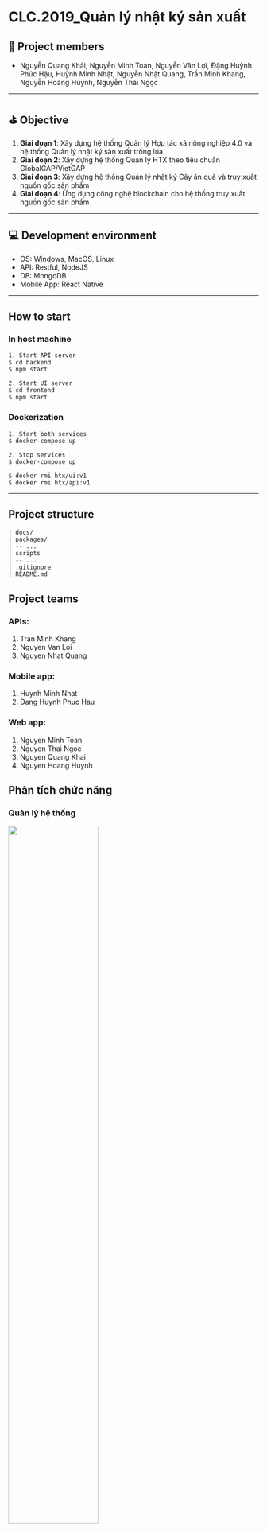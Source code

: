 # CLC.2019_Quản lý nhật ký sản xuất
## :two_men_holding_hands: Project members
- Nguyễn Quang Khải, Nguyễn Minh Toàn, Nguyễn Văn Lợi, Đặng Huỳnh Phúc Hậu, Huỳnh Minh Nhật, Nguyễn Nhật Quang, Trần Minh Khang, Nguyễn Hoàng Huynh, Nguyễn Thái Ngọc
-----
## :golf: Objective
1. **Giai đoạn 1**: Xây dựng hệ thống Quản lý Hợp tác xã nông nghiệp 4.0 và hệ thống Quản lý nhật ký sản xuất trồng lúa
2. **Giai đoạn 2**: Xây dựng hệ thống Quản lý HTX theo tiêu chuẩn GlobalGAP/VietGAP
3. **Giai đoạn 3**: Xây dựng hệ thống Quản lý nhật ký Cây ăn quả và truy xuất nguồn gốc sản phẩm
4. **Giai đoạn 4**: Ứng dụng công nghệ blockchain cho hệ thống truy xuất nguồn gốc sản phẩm 

-----
## :computer: Development environment
- OS: Windows, MacOS, Linux
- API: Restful, NodeJS
- DB: MongoDB
- Mobile App: React Native

-----
## How to start
### In host machine
```
1. Start API server
$ cd backend
$ npm start

2. Start UI server
$ cd frontend
$ npm start
```

### Dockerization
```
1. Start both services
$ docker-compose up

2. Stop services
$ docker-compose up

$ docker rmi htx/ui:v1
$ docker rmi htx/api:v1
```

-----
## Project structure
```
| docs/
| packages/
| -- ...
| scripts
| -- ...
| .gitignore
| README.md
```

## Project teams
### APIs:
1. Tran Minh Khang
2. Nguyen Van Loi
3. Nguyen Nhat Quang

### Mobile app:
1. Huynh Minh Nhat
2. Dang Huynh Phuc Hau

### Web app:
1. Nguyen Minh Toan
2. Nguyen Thai Ngoc
3. Nguyen Quang Khai
4. Nguyen Hoang Huynh

## Phân tích chức năng
### Quản lý hệ thống
<img src="https://github.com/CTU-CICT/CLC.2019_Nhat-ky-san-xuat/blob/master/docs/srs/UC%20diagram/Actor%20-%20Quan%20ly%20he%20thong.png" width=60%>

### Quản lý HTX
<img src="https://github.com/CTU-CICT/CLC.2019_Nhat-ky-san-xuat/blob/master/docs/srs/UC%20diagram/Actor%20-%20Quan%20ly%20HTX.png" width=85%>

### Nông dân
<img src="https://github.com/CTU-CICT/CLC.2019_Nhat-ky-san-xuat/blob/master/docs/srs/UC%20diagram/Actor%20-%20Nong%20dan.png" width=70%>

#### Đã hoàn thành
- Đăng nhập
- 

#### Chưa hoàn thành
- Quản lý VTNN đã nhận: Kho => Vật tư đã nhận: bao gồm DS chưa xác nhận và đã xác nhận.
- Thông báo
- 


## Project Roadmap

### APIs
| # 	|                    Task                   	| Start | Deadline 	| Progress 	| Report 	| UC     |
|:----:	|:-----------------------------------------	|:----:	|:---------:|:--------:	|:------:	|:------:|
|  1 	| Fertilizer management API                          |      	|          	|           |        	|        |
|  2 	| Plant protection product management API            |      	|          	|           |        	|        |
|  3 	| Good receipt API (for import product to warehouse) |      	|          	|          	|        	|        |
|  4 	| Good issue API (for export product from warehouse  |      	|          	|          	|        	|        |
|  5 	| Warehouse API                                      |      	|          	|          	|        	|        |
|  6 	| Cooperative management API                         |      	|          	|          	|        	|        |
|  7 	| Employee management API                            |      	|          	|          	|        	|        |
|  8 	| User management API                                |      	|          	|          	|        	|        |
|  9 	| Tool management API                                |      	|          	|          	|        	|        |
|  10	| Subcontractor management API                       |      	|          	|          	|        	|        |
|  11	| Diary management API                               |      	|          	|          	|        	|        |
|  12	| Field management API                               |      	|          	|          	|        	|        |




### Web app
| # 	|                    Task                   	| Start | Deadline 	| Progress 	| Report 	| UC     |
|:----:	|:-----------------------------------------	|:----:	|:---------:|:--------:	|:------:	|:------:|
|  1 	| Phan quyen Admin - Manager                             |      	|          	|           |        	|        |
|  2 	| Quan tri nhan su HTX (Admin)                             |      	|          	|           |        	|        |
|  3 	| Quan li kho phan bon (Manager)                             |      	|          	|          	|        	|        |
|  4 	| Quan li su kien HTX (Manager)                             |      	|          	|          	|        	|        |
|  5 	| Quan li kho thuoc BVTV (Manager)                             |      	|          	|          	|        	|        |
|  6 	| Quan li kho cong cu, dung cu (Manager)                             |      	|          	|          	|        	|        |
|  7 	| Quan li co so vat chat (Manager)                             |      	|          	|          	|        	|        |
|  8 	| Quan li nhan su HTX (Manager)                             |      	|          	|          	|        	|        |
|  9 	| Quan li giong lua (Manager)                             |      	|          	|          	|        	|        |





### Mobile app
| # 	|                    Task                   	| Start | Deadline 	| Progress 	| Report 	| UC     |
|:----:	|:-----------------------------------------	|:----:	|:---------:|:--------:	|:------:	|:------:|
|  1 	| Giao dien ghi nhat ky                             |      	| Done         	|           |        	|        |
|  2 	| Giao dien kho                             |      	|          	|           |        	|        |
|  3 	| Giao dien thu hoach                             |      	|          	|          	|        	|        |
|  4 	| Giao dien cac mua vu truoc                             |      	|          	|          	|        	|        |
|  5 	| Giao dien thong tin ca nhan,dang nhap,thong bao,...                             |      	| Done         	|          	|        	|        |
|  6 	| Goi API                             |      	|          	|          	|        	| On pending       |

